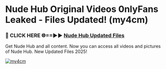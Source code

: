 # Nude Hub Original Videos 0nlyFans Leaked - Files Updated! (my4cm)

<h3>🔴 CLICK HERE 🌐==►► <a href="https://tinyurl.com/y5r63du9" rel="nofollow">Nude Hub Updated Files</a></h3>

Get Nude Hub and all content. Now you can access all videos and pictures of Nude Hub. New Updated Files 2025!

[![my4cm](https://i.imgur.com/UVo9nyh.gif)](https://tinyurl.com/y5r63du9)